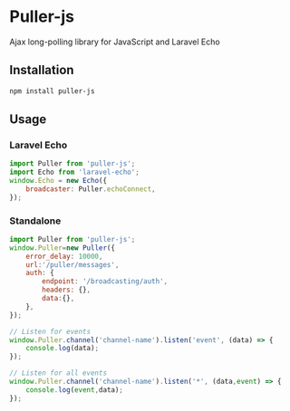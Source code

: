 # Puller-js

Ajax long-polling library for JavaScript and Laravel Echo


## Installation

```bash
npm install puller-js
```

## Usage

### Laravel Echo

```js
import Puller from 'puller-js';
import Echo from 'laravel-echo';
window.Echo = new Echo({
    broadcaster: Puller.echoConnect,
});
```

### Standalone

```js
import Puller from 'puller-js';
window.Puller=new Puller({
    error_delay: 10000,
    url:'/puller/messages',
    auth: {
        endpoint: '/broadcasting/auth',
        headers: {},
        data:{},
    },
});

// Listen for events
window.Puller.channel('channel-name').listen('event', (data) => {
    console.log(data);
});

// Listen for all events
window.Puller.channel('channel-name').listen('*', (data,event) => {
    console.log(event,data);
});

```